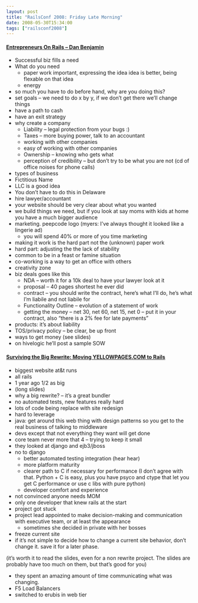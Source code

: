 ```yaml
---
layout: post
title: "RailsConf 2008: Friday Late Morning"
date: 2008-05-30T15:34:00
tags: ["railsconf2008"]
---
```


<h4><a href="http://en.oreilly.com/rails2008/public/schedule/detail/2495">Entrepreneurs On Rails &#8211; Dan Benjamin</a></h4>

<ul>
<li>Successful biz fills a need</li>
<li>What do you need
<ul>
<li>paper work important, expressing the idea idea is better, being flexable on that idea</li>
<li>energy</li>
</ul></li>
<li>so much you have to do before hand, why are you doing this?</li>
<li>set goals &#8211; we need to do x by y, if we don&#8217;t get there we&#8217;ll change things</li>
<li>have a path to cash</li>
<li>have an exit strategy</li>
<li>why create a company
<ul>
<li>Liability &#8211; legal protection from your bugs :)</li>
<li>Taxes &#8211; more buying power, talk to an accountant</li>
<li>working with other companies</li>
<li>easy of working with other companies</li>
<li>Ownership &#8211; knowing who gets what</li>
<li>perception of credibility &#8211; but don&#8217;t try to be what you are not (cd of office noises for phone calls)</li>
</ul></li>
<li>types of business</li>
<li>Fictitious Name</li>
<li><span class="caps">LLC</span> is a good idea</li>
<li>You don&#8217;t have to do this in Delaware</li>
<li>hire lawyer/accountant</li>
<li>your website should be very clear about what you wanted</li>
<li>we build things we need, but if you look at say moms with kids at home you have a much bigger audience</li>
<li>marketing.  peepcode logo (myers: I&#8217;ve always thought it looked like a lingerie ad)
<ul>
<li>you will spend 40% or more of you time marketing</li>
</ul></li>
<li>making it work is the hard part not the (unknown) paper work</li>
<li>hard part: adjusting the the lack of stability</li>
<li>common to be in a feast or famine situation</li>
<li>co-working is a way to get an office with others</li>
<li>creativity zone </li>
<li>biz deals goes like this
<ul>
<li><span class="caps">NDA</span> &#8211; worth it for a 10k deal to have your lawyer look at it</li>
<li>proposal &#8211; 40 pages shortest he ever did</li>
<li>contract &#8211; you should write the contract, here&#8217;s what I&#8217;ll do, he&#8217;s what I&#8217;m liabile and not liabile for</li>
<li>Functionality Outline &#8211; evolution of a statement of work</li>
<li>getting the money &#8211; net 30, net 60, net 15, net 0 &#8211; put it in your contract, also &#8220;there is a 2% fee for late payments&#8221;</li>
</ul></li>
<li>products: it&#8217;s about liability </li>
<li>TOS/privacy policy &#8211; be clear, be up front</li>
<li>ways to get money (see slides)</li>
<li>on hivelogic he&#8217;ll post a sample <span class="caps">SOW</span></li>
</ul>

<h4><a href="http://en.oreilly.com/rails2008/public/schedule/detail/2082">Surviving the Big Rewrite: Moving <span class="caps">YELLOWPAGES</span>.<span class="caps">COM</span> to Rails</a></h4>

<ul>
<li>biggest website at&t runs</li>
<li>all rails</li>
<li>1 year ago 1/2 as big</li>
<li>(long slides)</li>
<li>why a big rewrite? &#8211; it&#8217;s a great bundler</li>
<li>no automated tests, new features really hard</li>
<li>lots of code being replace with site redesign</li>
<li>hard to leverage</li>
<li>java: get around this web thing with design patterns so you get to the real business of talking to middleware</li>
<li>devs except that not everything they want will get done</li>
<li>core team never more that 4 &#8211; trying to keep it small</li>
<li>they looked at django and ejb3/jboss</li>
<li>no to django
<ul>
<li>better automated testing integration (hear hear)</li>
<li>more platform maturity</li>
<li>clearer path to C if necessary for performance (I don&#8217;t agree with that.  Python + C is easy, plus you have psyco and ctype that let you get C performance or use c libs with pure python)</li>
<li>developer comfort and experience</li>
</ul></li>
<li>not convinced anyone needs <span class="caps">MOM</span></li>
<li>only one developer that knew rails at the start</li>
<li>project got stuck</li>
<li>project lead appointed to make decision-making and communication with executive team, or at least the appearance
<ul>
<li>sometimes she decided in private with her bosses</li>
</ul></li>
<li>freeze current site</li>
<li>if it&#8217;s not simple to decide how to change a current site behavior, don&#8217;t change it.  save it for a later phase.</li>
</ul>

<p>(it&#8217;s worth it to read the slides, even for a non rewrite project.  The slides are probably have too much on them, but that&#8217;s good for you)</p>

<ul>
<li>they spent an amazing amount of time communicating what was changing.</li>
<li>F5 Load Balancers</li>
<li>switched to erubis in web tier</li>
</ul>

